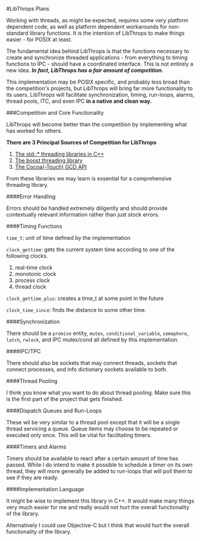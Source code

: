 #LibThrops Plans

Working with threads, as might be expected, requires some
very platform dependent code, as well as platform dependent
workarounds for non-standard library functions. It is the
intention of LibThrops to make things easier - for POSIX
at least.

The fundamental idea behind LibThrops is that the functions
necessary to create and synchronize threaded applications - from
everything to timing functions to IPC - should have a coordinated interface.
This is not entirely a new idea. ***In fact, LibThrops has a fair
amount of competition.***

This implementation may be POSIX specific, and probably less broad
than the competition's projects, but LibThrops will bring far more
functionality to its users. LibThrops will facilitate synchronization,
timing, run-loops, alarms, thread pools, ITC, and even IPC **in a native and
clean way.**

###Competition and Core Functionality

LibThrops will become better than the competition by implementing
what has worked for others.

**There are 3 Principal Sources of Competition for LibThrops**

1. [The std::* threading libraries in C++](http://en.cppreference.com/w/cpp/thread/thread)
2. [The boost threading library](http://www.boost.org/doc/libs/1_60_0/doc/html/thread.html)
3. [The Cocoa(-Touch) GCD API](https://developer.apple.com/library/ios/documentation/Performance/Reference/GCD_libdispatch_Ref/)

From these libraries we may learn is essential for a comprehensive
threading library.

####Error Handling

Errors should be handled extremely diligently and should provide
contextually relevant information rather than just stock errors.

####Timing Functions

`time_t`: unit of time defined by the implementation

`clock_gettime`: gets the current system time according to one of the following clocks.

 1. real-time clock
 1. monotonic clock
 1. process clock
 1. thread clock

 `clock_gettime_plus`: creates a time_t at some point in the future

 `clock_time_since`: finds the distance to some other time.

 ####Synchronization

 There should be a `promise` entity, `mutex`, `conditional_variable`,
 `semaphore`, `latch`, `rwlock`, and IPC mutex/cond all defined by this implementation.

 ####IPC/TPC

 There should also be sockets that may connect threads, sockets that connect
 processes, and info dictionary sockets available to both.

 ####Thread Pooling

 I think you know what you want to do about thread pooling. Make sure this
 is the first part of the project that gets finished.

 ####Dispatch Queues and Run-Loops

 These wil be very similar to a thread pool except that it
 will be a single thread servicing a queue. Queue items may choose to be repeated
 or executed only once. This will be vital for facilitating timers.

 ####Timers and Alarms

 Timers should be available to react after a certain amount of time has passed.
 While I do intend to make it possible to schedule a timer on its own thread,
 they will more generally be added to run-loops that will poll them to see if they are ready.

 ####Implementation Language

 It might be wise to implement this library in C++. It would
 make many things very much easier for me and really would not
 hurt the overall functionality of the library.

 Alternatively I could use Objective-C but I think that would hurt
 the overall functionality of the library.


